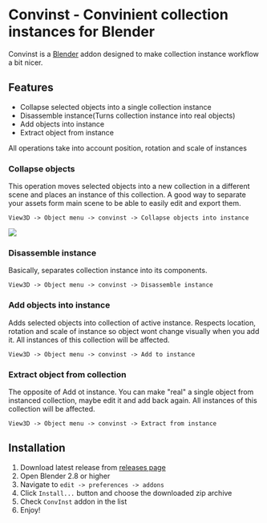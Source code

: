# Convinst - Convinient collection instances for Blender

Convinst is a [Blender](https://blender.org/) addon designed to make collection instance workflow a bit nicer.

## Features

- Collapse selected objects into a single collection instance
- Disassemble instance(Turns collection instance into real objects)
- Add objects into instance
- Extract object from instance

All operations take into account position, rotation and scale of instances

### Collapse objects

This operation moves selected objects into a new collection in a different scene and places an instance of this collection. A good way to separate your assets form main scene to be able to easily edit and export them.

`View3D -> Object menu -> convinst -> Collapse objects into instance`

![](./demo_imgs/collapse.gif)

### Disassemble instance

Basically, separates collection instance into its components.

`View3D -> Object menu -> convinst -> Disassemble instance`

### Add objects into instance

Adds selected objects into collection of active instance. Respects location, rotation and scale of instance so object wont change visually when you add it. All instances of this collection will be affected.

`View3D -> Object menu -> convinst -> Add to instance`

### Extract object from collection

The opposite of Add ot instance. You can make "real" a single object from instanced collection, maybe edit it and add back again. All instances of this collection will be affected.

`View3D -> Object menu -> convinst -> Extract from instance`

## Installation

1. Download latest release from [releases page](https://github.com/cmd410/convinst/releases)
2. Open Blender 2.8 or higher
3. Navigate to `edit -> preferences -> addons`
4. Click `Install...` button and choose the downloaded zip archive
5. Check `ConvInst` addon in the list
6. Enjoy!